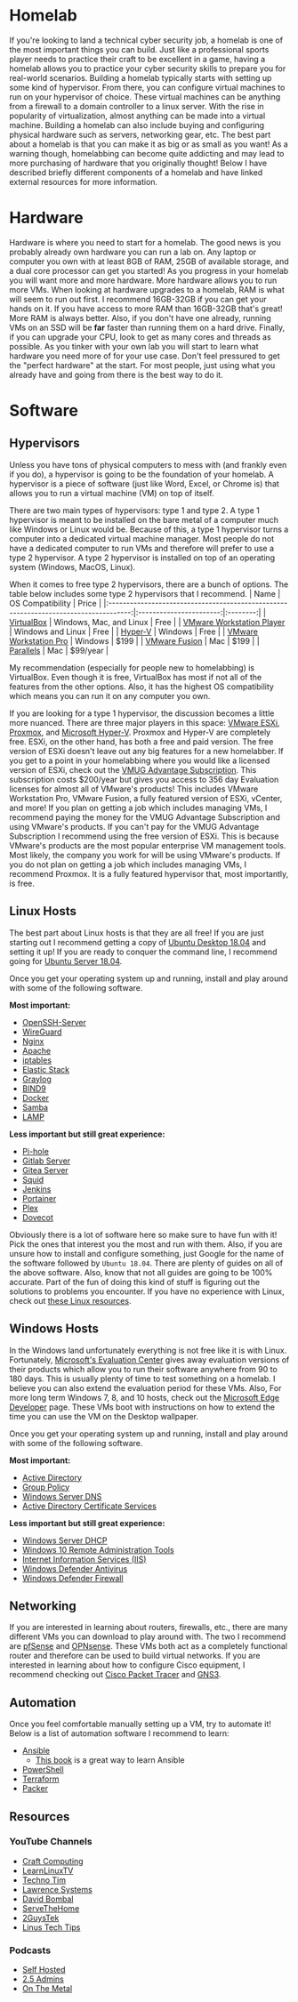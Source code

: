 # Homelab
If you're looking to land a technical cyber security job, a homelab is one of the most important things you can build. Just like a professional sports player needs to practice their craft to be excellent in a game, having a homelab allows you to practice your cyber security skills to prepare you for real-world scenarios. Building a homelab typically starts with setting up some kind of hypervisor. From there, you can configure virtual machines to run on your hypervisor of choice. These virtual machines can be anything from a firewall to a domain controller to a linux server. With the rise in popularity of virtualization, almost anything can be made into a virtual machine. Building a homelab can also include buying and configuring physical hardware such as servers, networking gear, etc. The best part about a homelab is that you can make it as big or as small as you want! As a warning though, homelabbing can become quite addicting and may lead to more purchasing of hardware that you originally thought! Below I have described briefly different components of a homelab and have linked external resources for more information.


# Hardware
Hardware is where you need to start for a homelab. The good news is you probably already own hardware you can run a lab on. Any laptop or computer you own with at least 8GB of RAM, 25GB of available storage, and a dual core processor can get you started! As you progress in your homelab you will want more and more hardware. More hardware allows you to run more VMs. When looking at hardware upgrades to a homelab, RAM is what will seem to run out first. I recommend 16GB-32GB if you can get your hands on it. If you have access to more RAM than 16GB-32GB that's great! More RAM is always better. Also, if you don't have one already, running VMs on an SSD will be **far** faster than running them on a hard drive. Finally, if you can upgrade your CPU, look to get as many cores and threads as possible. As you tinker with your own lab you will start to learn what hardware you need more of for your use case. Don't feel pressured to get the "perfect hardware" at the start. For most people, just using what you already have and going from there is the best way to do it. 


# Software
## Hypervisors
Unless you have tons of physical computers to mess with (and frankly even if you do), a hypervisor is going to be the foundation of your homelab. A hypervisor is a piece of software (just like Word, Excel, or Chrome is) that allows you to run a virtual machine (VM) on top of itself.  

There are two main types of hypervisors: type 1 and type 2. A type 1 hypervisor is meant to be installed on the bare metal of a computer much like Windows or Linux would be. Because of this, a type 1 hypervisor turns a computer into a dedicated virtual machine manager. Most people do not have a dedicated computer to run VMs and therefore will prefer to use a type 2 hypervisor. A type 2 hypervisor is installed on top of an operating system (Windows, MacOS, Linux).

When it comes to free type 2 hypervisors, there are a bunch of options. The table below includes some type 2 hypervisors that I recommend. 
|                                         Name                                         |     OS Compatibility    |   Price  |
|:------------------------------------------------------------------------------------:|:-----------------------:|:--------:|
|                       [VirtualBox](https://www.virtualbox.org/)                      | Windows, Mac, and Linux |   Free   |
| [VMware Workstation Player](https://www.vmware.com/products/workstation-player.html) |    Windows and Linux    |   Free   |
| [Hyper-V](https://docs.microsoft.com/en-us/virtualization/hyper-v-on-windows/about/) |         Windows         |   Free   |
|    [VMware Workstation Pro](https://www.vmware.com/products/workstation-pro.html)    |         Windows         |   $199   |
|             [VMware Fusion](https://www.vmware.com/products/fusion.html)             |           Mac           |   $199   |
|                        [Parallels](https://www.parallels.com/)                       |           Mac           | $99/year |

My recommendation (especially for people new to homelabbing) is VirtualBox. Even though it is free, VirtualBox has most if not all of the features from the other options. Also, it has the highest OS compatibility which means you can run it on any computer you own. 

If you are looking for a type 1 hypervisor, the discussion becomes a little more nuanced. There are three major players in this space: [VMware ESXi](https://www.vmware.com/products/esxi-and-esx.html), [Proxmox](https://proxmox.com/en/), and [Microsoft Hyper-V](https://www.microsoft.com/en-us/evalcenter/evaluate-hyper-v-server-2019). Proxmox and Hyper-V are completely free. ESXi, on the other hand, has both a free and paid version. The free version of ESXi doesn't leave out any big features for a new homelabber. If you get to a point in your homelabbing where you would like a licensed version of ESXi, check out the [VMUG Advantage Subscription](https://community.vmug.com/vmug2019/membership/vmug-advantage-membership). This subscription costs $200/year but gives you access to 356 day Evaluation licenses for almost all of VMware's products! This includes VMware Workstation Pro, VMware Fusion, a fully featured version of ESXi, vCenter, and more! If you plan on getting a job which includes managing VMs, I recommend paying the money for the VMUG Advantage Subscription and using VMware's products. If you can't pay for the VMUG Advantage Subscription I recommend using the free version of ESXi. This is because VMware's products are the most popular enterprise VM management tools. Most likely, the company you work for will be using VMware's products. If you do not plan on getting a job which includes managing VMs, I recommend Proxmox. It is a fully featured hypervisor that, most importantly, is free. 

## Linux Hosts
The best part about Linux hosts is that they are all free! If you are just starting out I recommend getting a copy of [Ubuntu Desktop 18.04](https://releases.ubuntu.com/18.04.5/ubuntu-18.04.5-desktop-amd64.iso) and setting it up! If you are ready to conquer the command line, I recommend going for [Ubuntu Server 18.04](https://releases.ubuntu.com/18.04.5/ubuntu-18.04.5-live-server-amd64.iso). 

Once you get your operating system up and running, install and play around with some of the following software.

**Most important:**
- [OpenSSH-Server](https://ubuntu.com/server/docs/service-openssh)
- [WireGuard](https://www.wireguard.com/)
- [Nginx](https://www.nginx.com/)
- [Apache](https://httpd.apache.org/)
- [iptables](https://linux.die.net/man/8/iptables)
- [Elastic Stack](https://www.elastic.co/what-is/elk-stack)
- [Graylog](https://www.graylog.org/)
- [BIND9](https://www.isc.org/bind/)
- [Docker](https://www.docker.com/)
- [Samba](https://ubuntu.com/server/docs/samba-introduction)
- [LAMP](https://ubuntu.com/server/docs/lamp-applications)

**Less important but still great experience:**
- [Pi-hole](https://pi-hole.net/)
- [Gitlab Server](https://about.gitlab.com/install/)
- [Gitea Server](https://gitea.io/en-us/)
- [Squid](https://ubuntu.com/server/docs/proxy-servers-squid)
- [Jenkins](https://www.jenkins.io/)
- [Portainer](https://www.portainer.io/)
- [Plex](https://www.plex.tv/)
- [Dovecot](https://ubuntu.com/server/docs/mail-dovecot)

Obviously there is a lot of software here so make sure to have fun with it! Pick the ones that interest you the most and run with them. Also, if you are unsure how to install and configure something, just Google for the name of the software followed by `Ubuntu 18.04`. There are plenty of guides on all of the above software. Also, know that not all guides are going to be 100% accurate. Part of the fun of doing this kind of stuff is figuring out the solutions to problems you encounter. If you have no experience with Linux, check out [these Linux resources](https://github.com/syth3/Cyber-Beginner-Resources/blob/main/Linux%20Resources.md).

## Windows Hosts
In the Windows land unfortunately everything is not free like it is with Linux. Fortunately, [Microsoft's Evaluation Center](https://www.microsoft.com/en-us/evalcenter/) gives away evaluation versions of their products which allow you to run their software anywhere from 90 to 180 days. This is usually plenty of time to test something on a homelab. I believe you can also extend the evaluation period for these VMs. Also, For more long term Windows 7, 8, and 10 hosts, check out the [Microsoft Edge Developer](https://developer.microsoft.com/en-us/microsoft-edge/tools/vms/) page. These VMs boot with instructions on how to extend the time you can use the VM on the Desktop wallpaper.

Once you get your operating system up and running, install and play around with some of the following software.

**Most important:**
- [Active Directory](https://docs.microsoft.com/en-us/windows-server/identity/ad-ds/get-started/virtual-dc/active-directory-domain-services-overview)
- [Group Policy](https://en.wikipedia.org/wiki/Group_Policy)
- [Windows Server DNS](https://docs.microsoft.com/en-us/windows-server/networking/dns/dns-top#:~:text=In%20Windows%20Server%202016%2C%20DNS,for%20the%20forest%20and%20domain.)
- [Active Directory Certificate Services](https://docs.microsoft.com/en-us/previous-versions/windows/it-pro/windows-server-2012-r2-and-2012/hh831740(v=ws.11))

**Less important but still great experience:**
- [Windows Server DHCP](https://docs.microsoft.com/en-us/windows-server/networking/technologies/dhcp/dhcp-top#:~:text=DHCP%20allows%20hosts%20to%20obtain,other%20information%20to%20DHCP%20clients.)
- [Windows 10 Remote Administration Tools](https://docs.microsoft.com/en-us/troubleshoot/windows-server/system-management-components/remote-server-administration-tools)
- [Internet Information Services (IIS)](https://www.iis.net/)
- [Windows Defender Antivirus](https://docs.microsoft.com/en-us/microsoft-365/security/defender-endpoint/microsoft-defender-antivirus-on-windows-server?view=o365-worldwide)
- [Windows Defender Firewall](https://docs.microsoft.com/en-us/windows/security/threat-protection/windows-firewall/windows-firewall-with-advanced-security)

## Networking
If you are interested in learning about routers, firewalls, etc., there are many different VMs you can download to play around with. The two I recommend are [pfSense](https://www.pfsense.org/) and [OPNsense](https://opnsense.org/). These VMs both act as a completely functional router and therefore can be used to build virtual networks. If you are interested in learning about how to configure Cisco equipment, I recommend checking out [Cisco Packet Tracer](https://www.netacad.com/courses/packet-tracer) and [GNS3](https://www.gns3.com/).

## Automation
Once you feel comfortable manually setting up a VM, try to automate it! Below is a list of automation software I recommend to learn:
- [Ansible](https://www.ansible.com/)
  - [This book](https://www.ansiblefordevops.com/) is a great way to learn Ansible
- [PowerShell](https://docs.microsoft.com/en-us/powershell/)
- [Terraform](https://www.terraform.io/)
- [Packer](https://www.packer.io/)

## Resources

### YouTube Channels
- [Craft Computing](https://youtube.com/c/CraftComputing)
- [LearnLinuxTV](https://youtube.com/c/LearnLinuxtv)
- [Techno Tim](https://youtube.com/c/TechnoTimLive)
- [Lawrence Systems](https://youtube.com/user/TheTecknowledge)
- [David Bombal](https://youtube.com/c/DavidBombal)
- [ServeTheHome](https://youtube.com/c/ServeTheHomeVideo)
- [2GuysTek](https://youtube.com/c/2GuysTek)
- [Linus Tech Tips](https://youtube.com/c/LinusTechTips)

### Podcasts
- [Self Hosted](https://selfhosted.show/)
- [2.5 Admins](https://2.5admins.com/)
- [On The Metal](https://oxide.computer/podcasts)
